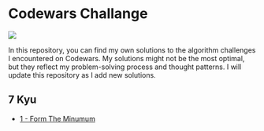 # Codewars Challange

<img align="center" src="https://www.codewars.com/users/merdolike/badges/large" />

In this repository, you can find my own solutions to the algorithm challenges I encountered on Codewars. My solutions might not be the most optimal, but they reflect my problem-solving process and thought patterns. I will update this repository as I add new solutions.

## 7 Kyu

- [1 - Form The Minumum](./solutions/7_kyu.md/form_the_minumum.js)
